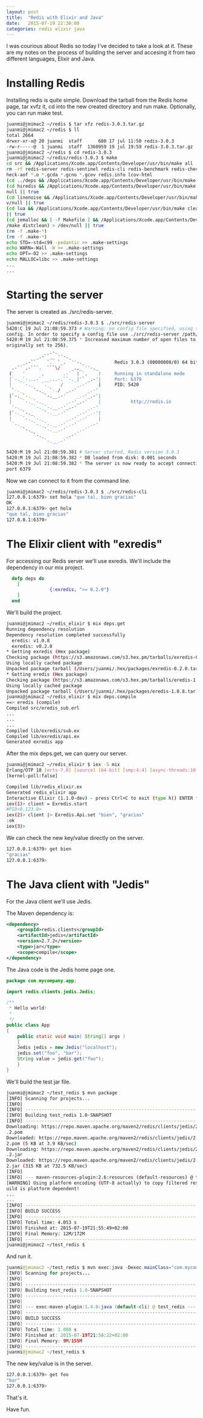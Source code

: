 ```yaml
---
layout: post
title:  "Redis with Elixir and Java"
date:   2015-07-19 22:30:00
categories: redis elixir java
---
```


I was courious about Redis so today I've decided to take a look at
it. These are my notes on the process of building the server and
accesing it from two different languages, Elixir and Java.

# Installing Redis

Installing redis is quite simple. Download the tarball from the Redis home
page, tar xvfz it, cd into the new created directory and run make. Optionally, you
can run make test.

```bash
juanmi@jmimac2 ~/redis $ tar xfz redis-3.0.3.tar.gz
juanmi@jmimac2 ~/redis $ ll
total 2664
drwxr-xr-x@ 20 juanmi  staff      680 17 jul 11:50 redis-3.0.3
-rw-r-----@  1 juanmi  staff  1360959 19 jul 19:59 redis-3.0.3.tar.gz
juanmi@jmimac2 ~/redis $ cd redis-3.0.3
juanmi@jmimac2 ~/redis/redis-3.0.3 $ make
cd src && /Applications/Xcode.app/Contents/Developer/usr/bin/make all
rm -rf redis-server redis-sentinel redis-cli redis-benchmark redis-check-dump redis-c
heck-aof *.o *.gcda *.gcno *.gcov redis.info lcov-html
(cd ../deps && /Applications/Xcode.app/Contents/Developer/usr/bin/make distclean)
(cd hiredis && /Applications/Xcode.app/Contents/Developer/usr/bin/make clean) > /dev/
null || true
(cd linenoise && /Applications/Xcode.app/Contents/Developer/usr/bin/make clean) > /de
v/null || true
(cd lua && /Applications/Xcode.app/Contents/Developer/usr/bin/make clean) > /dev/null
|| true
(cd jemalloc && [ -f Makefile ] && /Applications/Xcode.app/Contents/Developer/usr/bin
/make distclean) > /dev/null || true
(rm -f .make-*)
(rm -f .make-*)
echo STD=-std=c99 -pedantic >> .make-settings
echo WARN=-Wall -W >> .make-settings
echo OPT=-O2 >> .make-settings
echo MALLOC=libc >> .make-settings
...
...
```

# Starting the server

The server is created as ./src/redis-server.

```bash
juanmi@jmimac2 ~/redis/redis-3.0.3 $ ./src/redis-server
5420:C 19 Jul 21:08:59.373 # Warning: no config file specified, using the default
config. In order to specify a config file use ./src/redis-server /path/to/redis.conf
5420:M 19 Jul 21:08:59.375 * Increased maximum number of open files to 10032 (it was
originally set to 256).
                _._
           _.-``__ ''-._
      _.-``    `.  `_.  ''-._           Redis 3.0.3 (00000000/0) 64 bit
  .-`` .-```.  ```\/    _.,_ ''-._
 (    '      ,       .-`  | `,    )     Running in standalone mode
 |`-._`-...-` __...-.``-._|'` _.-'|     Port: 6379
 |    `-._   `._    /     _.-'    |     PID: 5420
  `-._    `-._  `-./  _.-'    _.-'
 |`-._`-._    `-.__.-'    _.-'_.-'|
 |    `-._`-._        _.-'_.-'    |           http://redis.io
  `-._    `-._`-.__.-'_.-'    _.-'
 |`-._`-._    `-.__.-'    _.-'_.-'|
 |    `-._`-._        _.-'_.-'    |
  `-._    `-._`-.__.-'_.-'    _.-'
      `-._    `-.__.-'    _.-'
          `-._        _.-'
              `-.__.-'

5420:M 19 Jul 21:08:59.381 # Server started, Redis version 3.0.3
5420:M 19 Jul 21:08:59.382 * DB loaded from disk: 0.001 seconds
5420:M 19 Jul 21:08:59.382 * The server is now ready to accept connections on
port 6379
```

Now we can connect to it from the command line.

```bash
juanmi@jmimac2 ~/redis/redis-3.0.3 $ ./src/redis-cli
127.0.0.1:6379> set hola "que tal, bien gracias"
OK
127.0.0.1:6379> get hola
"que tal, bien gracias"
127.0.0.1:6379>
```

# The Elixir client with "exredis"

For accessing our Redis server we'll use exredis. We'll include the dependency in our mix project.

```elixir
  defp deps do
    [
				{:exredis, ">= 0.2.0"}
	]
  end
```

We'll build the project.

```bash
juanmi@jmimac2 ~/redis_elixir $ mix deps.get
Running dependency resolution
Dependency resolution completed successfully
  eredis: v1.0.8
  exredis: v0.2.0
* Getting exredis (Hex package)
Checking package (https://s3.amazonaws.com/s3.hex.pm/tarballs/exredis-0.2.0.tar)
Using locally cached package
Unpacked package tarball (/Users/juanmi/.hex/packages/exredis-0.2.0.tar)
* Getting eredis (Hex package)
Checking package (https://s3.amazonaws.com/s3.hex.pm/tarballs/eredis-1.0.8.tar)
Using locally cached package
Unpacked package tarball (/Users/juanmi/.hex/packages/eredis-1.0.8.tar)
juanmi@jmimac2 ~/redis_elixir $ mix deps.compile
==> eredis (compile)
Compiled src/eredis_sub.erl
...
...
...
Compiled lib/exredis/sub.ex
Compiled lib/exredis/api.ex
Generated exredis app
```

After the mix deps.get, we can query our server.

```bash
juanmi@jmimac2 ~/redis_elixir $ iex -S mix
Erlang/OTP 18 [erts-7.0] [source] [64-bit] [smp:4:4] [async-threads:10] [hipe]
[kernel-poll:false]

Compiled lib/redis_elixir.ex
Generated redis_elixir app
Interactive Elixir (1.1.0-dev) - press Ctrl+C to exit (type h() ENTER for help)
iex(1)> client = Exredis.start
#PID<0.123.0>
iex(2)> client |> Exredis.Api.set "bien", "gracias"
:ok
iex(3)>
```
We can check the new key/value directly on the server.

```bash
127.0.0.1:6379> get bien
"gracias"
127.0.0.1:6379>
```


# The Java client with "Jedis"

For the Java client we'll use Jedis.

The Maven dependency is:

```xml
<dependency>
    <groupId>redis.clients</groupId>
	<artifactId>jedis</artifactId>
	<version>2.7.2</version>
	<type>jar</type>
	<scope>compile</scope>
</dependency>
```

The Java code is the Jedis home page one.

```java
package com.mycompany.app;

import redis.clients.jedis.Jedis;

/**
 * Hello world!
 *
 */
public class App
{
    public static void main( String[] args )
    {
	Jedis jedis = new Jedis("localhost");
	jedis.set("foo", "bar");
	String value = jedis.get("foo");
    }
}
```

We'll build the test jar file.

```bash
juanmi@jmimac2 ~/test_redis $ mvn package
[INFO] Scanning for projects...
[INFO]
[INFO] ------------------------------------------------------------------------
[INFO] Building test_redis 1.0-SNAPSHOT
[INFO] ------------------------------------------------------------------------
Downloading: https://repo.maven.apache.org/maven2/redis/clients/jedis/2.7.2/jedis-2.7
.2.pom
Downloaded: https://repo.maven.apache.org/maven2/redis/clients/jedis/2.7.2/jedis-2.7.
2.pom (5 KB at 3.9 KB/sec)
Downloading: https://repo.maven.apache.org/maven2/redis/clients/jedis/2.7.2/jedis-2.7
.2.jar
Downloaded: https://repo.maven.apache.org/maven2/redis/clients/jedis/2.7.2/jedis-2.7.
2.jar (315 KB at 732.5 KB/sec)
[INFO]
[INFO] --- maven-resources-plugin:2.6:resources (default-resources) @ test_redis ---
[WARNING] Using platform encoding (UTF-8 actually) to copy filtered resources, i.e. b
uild is platform dependent!
...
...
[INFO] ------------------------------------------------------------------------
[INFO] BUILD SUCCESS
[INFO] ------------------------------------------------------------------------
[INFO] Total time: 4.053 s
[INFO] Finished at: 2015-07-19T21:55:49+02:00
[INFO] Final Memory: 12M/172M
[INFO] ------------------------------------------------------------------------
juanmi@jmimac2 ~/test_redis $
```

And run it.

```java
juanmi@jmimac2 ~/test_redis $ mvn exec:java -Dexec.mainClass="com.mycompany.app.App"
[INFO] Scanning for projects...
[INFO]
[INFO] ------------------------------------------------------------------------
[INFO] Building test_redis 1.0-SNAPSHOT
[INFO] ------------------------------------------------------------------------
[INFO]
[INFO] --- exec-maven-plugin:1.4.0:java (default-cli) @ test_redis ---
[INFO] ------------------------------------------------------------------------
[INFO] BUILD SUCCESS
[INFO] ------------------------------------------------------------------------
[INFO] Total time: 1.088 s
[INFO] Finished at: 2015-07-19T21:58:22+02:00
[INFO] Final Memory: 9M/155M
[INFO] ------------------------------------------------------------------------
juanmi@jmimac2 ~/test_redis $
```

The new key/value is in the server.

```bash
127.0.0.1:6379> get foo
"bar"
127.0.0.1:6379>
```

That's it.

Have fun.
